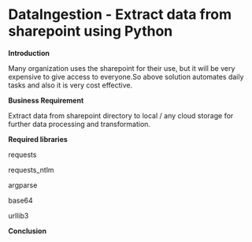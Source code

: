 # DataIngestion - Extract data from sharepoint using Python
**Introduction**

Many organization uses the sharepoint for their use, but it will be very expensive to give access to everyone.So above solution automates daily tasks and also it is very cost effective. 

**Business Requirement**

Extract data from sharepoint directory to local / any cloud storage for further data processing and transformation.

**Required libraries**

requests

requests_ntlm

argparse

base64

urllib3


**Conclusion**

